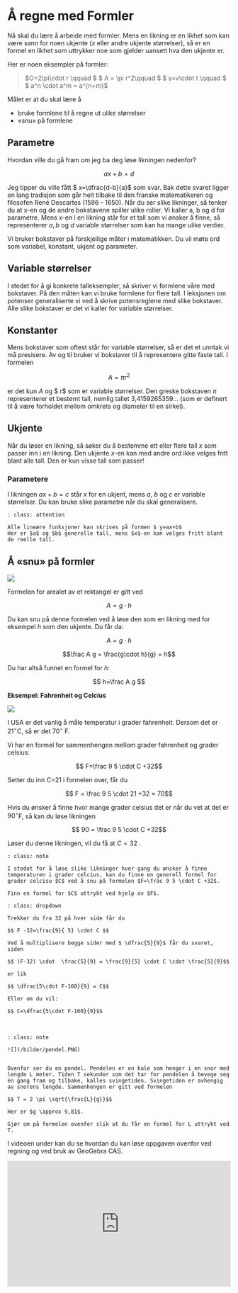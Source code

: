 # Å regne med Formler

Nå skal du lære å arbeide med formler. Mens en likning er en likhet som kan være sann for noen ukjente ($x$ eller andre ukjente størrelser), så er en formel en likhet som uttrykker noe som gjelder uansett hva den ukjente er. 

Her er noen eksempler på formler:

> $O=2\pi\cdot r \qquad $  $ A = \pi r^2\qquad $  $ s=v\cdot t \qquad $ $ a^n \cdot a^m = a^{n+m}$ 

Målet er at du skal lære å 

* bruke formlene til å regne ut ulike størrelser
* «snu» på formlene


## Parametre

Hvordan ville du gå fram om jeg ba deg løse likningen nedenfor?

$$ax+b=d$$

Jeg tipper du ville fått $ x=\dfrac{d-b}{a}$ som svar. Bak dette svaret ligger en lang tradisjon som går helt tilbake til den franske matematikeren og filosofen René Descartes  (1596 - 1650). Når du ser slike likninger, så tenker du at x-en og de andre bokstavene spiller ulike roller. Vi kaller a, b og d for parametre. Mens x-en i en likning står for et tall som vi ønsker å finne, så representerer $a, b$ og $d$ variable størrelser som kan ha mange ulike verdier. 

Vi bruker bokstaver på forskjellige måter i matematikken. Du vil møte ord som variabel, konstant, ukjent og parameter. 

## Variable størrelser
I stedet for å gi konkrete talleksempler, så skriver vi formlene våre med bokstaver. På den måten kan vi bruke formlene for flere tall. I leksjonen om potenser generaliserte vi ved å skrive potensreglene med slike bokstaver. Alle slike bokstaver er det vi kaller for variable størrelser. 

## Konstanter
Mens bokstaver som oftest står for variable størrelser, så er det et unntak vi må presisere. Av og til bruker vi bokstaver til å representere gitte faste tall. I formelen 

$$ A = \pi r^2$$

er det kun $A$ og $ r$ som er variable størrelser. Den greske bokstaven $\pi$ representerer et bestemt tall, nemlig tallet 3,4159265359... (som er definert til å være forholdet mellom omkrets og diameter til en sirkel).  

## Ukjente
Når du løser en likning, så søker du å bestemme ett eller flere tall $x$ som passer inn i en likning. Den ukjente $x$-en kan med andre ord ikke velges fritt blant alle tall. Den er kun visse tall som passer! 

### Parametere
I likningen $ax+b=c$ står $x$ for en ukjent, mens $a$, $b$ og $c$ er variable størrelser. Du kan bruke slike parametre når du skal generalisere. 


```{admonition} Lineære funksjoner
: class: attention

Alle lineære funksjoner kan skrives på formen $ y=ax+b$ 
Her er $a$ og $b$ generelle tall, mens $x$-en kan velges fritt blant de reelle tall.
```
     


## Å «snu» på formler

![](/bilder/rektangelareal.png)

Formelen for arealet av et rektangel er gitt ved

$$ A= g\cdot h$$

Du kan snu på denne formelen ved å løse den som en likning med for eksempel $h$ som den ukjente. Du får da:

$$ A=g\cdot h$$

$$\frac A g = \frac{g\cdot h}{g} = h$$

Du har altså funnet en formel for $h$: 

$$ h=\frac A g $$

**Eksempel: Fahrenheit og Celcius**

![](/bilder/Thermometer_CF.png)

I USA er det vanlig å måle temperatur i grader fahrenheit. Dersom det er $21^\circ$C, så er det $70^\circ$ F. 

Vi har en formel for sammenhengen mellom grader fahrenheit og grader celsius: 

$$ F=\frac 9 5 \cdot C +32$$

Setter du  inn C=21 i formelen over, får du

$$ F = \frac 9 5 \cdot 21 +32 = 70$$

Hvis du ønsker å finne hvor mange grader celsius det er når du vet at det er $90^\circ$F, så kan du løse likningen

$$ 90 = \frac 9 5 \cdot C +32$$

Løser du denne likningen, vil du få at $C=32$ .  

```{admonition} Oppgave 1
: class: note

I stedet for å løse slike likninger hver gang du ønsker å finne temperaturen i grader celcius, kan du finne en generell formel for grader celcisu $C$ ved å snu på formelen $F=\frac 9 5 \cdot C +32$. 

Finn en formel for $C$ uttrykt ved hjelp av $F$. 

```

```{admonition} Løsningsforslag
: class: dropdown

Trekker du fra 32 på hver side får du 

$$ F -32=\frac{9}{ 5} \cdot C $$

Ved å multiplisere begge sider med $ \dfrac{5}{9}$ får du svaret, siden

$$ (F-32) \cdot  \frac{5}{9} = \frac{9}{5} \cdot C \cdot \frac{5}{9}$$

er lik 

$$ \dfrac{5\cdot F-160}{9} = C$$

Eller om du vil: 

$$ C=\dfrac{5\cdot F-160}{9}$$

```
<br>

```{admonition} Oppgave 2 (Eksamen Høsten 2021)
: class: note

![](/bilder/pendel.PNG)


Ovenfor ser du en pendel. Pendelen er en kule som henger i en snor med lengde L meter. Tiden T sekunder som det tar for pendelen å bevege seg én gang fram og tilbake, kalles svingetiden. Svingetiden er avhengig av snorens lengde. Sammenhengen er gitt ved formelen 

$$ T = 2 \pi \sqrt{\frac{L}{g}}$$       

Her er $g \approx 9,81$.

Gjør om på formelen ovenfor slik at du får en formel for L uttrykt ved T.

```

I videoen under kan du se hvordan du kan løse oppgaven ovenfor ved regning og ved bruk av GeoGebra CAS.


<div style="padding:56.34% 0 0 0;position:relative;"><iframe src="https://player.vimeo.com/video/320946596?h=b7e1f11d2a&title=0&byline=0&portrait=0" style="position:absolute;top:0;left:0;width:100%;height:100%;" frameborder="0" allow="autoplay; fullscreen; picture-in-picture" allowfullscreen></iframe></div><script src="https://player.vimeo.com/api/player.js"></script>


